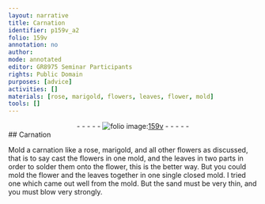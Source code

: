 ```yaml
---
layout: narrative
title: Carnation
identifier: p159v_a2
folio: 159v
annotation: no
author:
mode: annotated
editor: GR8975 Seminar Participants
rights: Public Domain
purposes: [advice]
activities: []
materials: [rose, marigold, flowers, leaves, flower, mold]
tools: []
---
```


 <div class="folio" align="center">- - - - - <a href="http://gallica.bnf.fr/ark:/12148/btv1b10500001g/f324.item.r=" target="_blank"><img src="https://cu-mkp.github.io/GR8975-edition/assets/photo-icon.png" alt="folio image: " style="display:inline-block; margin-bottom:-3px;"/>159v</a> - - - - - </div> 
## Carnation

 
Mold a carnation like a <span class="material">rose</span>, <span class="material">marigold</span>, and all other <span class="material">flowers</span> as discussed, that is to say cast the <span class="material">flowers</span> in one mold, and the <span class="material">leaves</span> in two parts in order to solder them onto the <span class="material">flower</span>, this is the better way. But you could <span class="material">mold</span> the flower and the leaves together in one single closed mold. I tried one which came out well from the mold. But the sand must be very thin, and you must blow very strongly.
 <span class="figure"></span> 